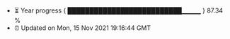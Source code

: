 - ⏳ Year progress { ██████████████████████████▁▁▁▁ } 87.34 %
- ⏰ Updated on Mon, 15 Nov 2021 19:16:44 GMT

